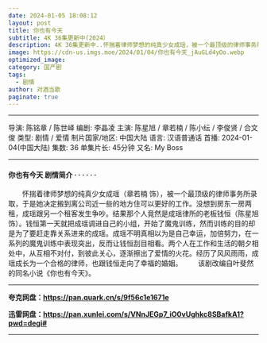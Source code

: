 ```yaml
---
date: 2024-01-05 18:08:12
layout: post
title: 你也有今天
subtitle: 4K 36集更新中(2024）
description: 4K 36集更新中..怀揣着律师梦想的纯真少女成瑶，被一个最顶级的律师事务所录取，于是她决定搬到离公司近一些的地方住可以更好的工作。没想到房东一房两租，成瑶跟另一个租客发生争吵...
image: https://cdn-us.imgs.moe/2024/01/04/你也有今天_jAuGLd4yOo.webp
optimized_image: 
category: 国产剧
tags:
  - 剧情
author: 对酒当歌
paginate: true
---
```


---

导演: 陈铭章 / 陈世峄
编剧: 李晶凌
主演: 陈星旭 / 章若楠 / 陈小纭 / 李俊贤 / 合文俊
类型: 剧情 / 爱情
制片国家/地区: 中国大陆
语言: 汉语普通话
首播: 2024-01-04(中国大陆)
集数: 36
单集片长: 45分钟
又名: My Boss

---

#### 你也有今天 剧情简介 · · · · · ·

　　怀揣着律师梦想的纯真少女成瑶（章若楠 饰），被一个最顶级的律师事务所录取，于是她决定搬到离公司近一些的地方住可以更好的工作。没想到房东一房两租，成瑶跟另一个租客发生争吵。结果那个人竟然是成瑶律所的老板钱恒（陈星旭 饰）。钱恒第一天就把成瑶调进自己的小组，开始了魔鬼训练，然而训练的目的却是为了要赶走靠关系进来的成瑶。成瑶不明真相以为是自己幸运，加倍努力，在一系列的魔鬼训练中表现突出，反而让钱恒刮目相看。两个人在工作和生活的朝夕相处中，从互相不对付，到彼此关心，逐渐擦出了爱情的火花。经历了风风雨雨，成瑶成长为一个合格的律师，也跟钱恒走向了幸福的婚姻。
　　该剧改编自叶斐然的同名小说《你也有今天》。

---

**夸克网盘：<https://pan.quark.cn/s/9f56c1e1671e>**

**迅雷网盘：<https://pan.xunlei.com/s/VNnJEGp7_iO0vUghkc8SBafkA1?pwd=degi#>**

---
